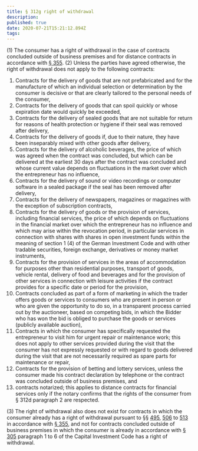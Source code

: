 ```yaml
---
title: § 312g right of withdrawal 
description: 
published: true
date: 2020-07-21T15:21:12.894Z
tags: 
---
```


(1) The consumer has a right of withdrawal in the case of contracts concluded outside of business premises and for distance contracts in accordance with [§ 355](/laws_and_regulations/BGB/355).
(2) Unless the parties have agreed otherwise, the right of withdrawal does not apply to the following contracts:
1. Contracts for the delivery of goods that are not prefabricated and for the manufacture of which an individual selection or determination by the consumer is decisive or that are clearly tailored to the personal needs of the consumer,
2. Contracts for the delivery of goods that can spoil quickly or whose expiration date would quickly be exceeded,
3. Contracts for the delivery of sealed goods that are not suitable for return for reasons of health protection or hygiene if their seal was removed after delivery,
4. Contracts for the delivery of goods if, due to their nature, they have been inseparably mixed with other goods after delivery,
5. Contracts for the delivery of alcoholic beverages, the price of which was agreed when the contract was concluded, but which can be delivered at the earliest 30 days after the contract was concluded and whose current value depends on fluctuations in the market over which the entrepreneur has no influence,
6. Contracts for the delivery of sound or video recordings or computer software in a sealed package if the seal has been removed after delivery,
7. Contracts for the delivery of newspapers, magazines or magazines with the exception of subscription contracts,
8. Contracts for the delivery of goods or the provision of services, including financial services, the price of which depends on fluctuations in the financial market over which the entrepreneur has no influence and which may arise within the revocation period, in particular services in connection with shares with shares in open investment funds within the meaning of section 1 (4) of the German Investment Code and with other tradable securities, foreign exchange, derivatives or money market instruments,
9. Contracts for the provision of services in the areas of accommodation for purposes other than residential purposes, transport of goods, vehicle rental, delivery of food and beverages and for the provision of other services in connection with leisure activities if the contract provides for a specific date or period for the provision,
10. Contracts concluded as part of a form of marketing in which the trader offers goods or services to consumers who are present in person or who are given the opportunity to do so, in a transparent process carried out by the auctioneer, based on competing bids, in which the Bidder who has won the bid is obliged to purchase the goods or services (publicly available auction),
11. Contracts in which the consumer has specifically requested the entrepreneur to visit him for urgent repair or maintenance work; this does not apply to other services provided during the visit that the consumer has not expressly requested or with regard to goods delivered during the visit that are not necessarily required as spare parts for maintenance or repair,
12. Contracts for the provision of betting and lottery services, unless the consumer made his contract declaration by telephone or the contract was concluded outside of business premises, and
13. contracts notarized; this applies to distance contracts for financial services only if the notary confirms that the rights of the consumer from § 312d paragraph 2 are respected.

(3) The right of withdrawal also does not exist for contracts in which the consumer already has a right of withdrawal pursuant to §§ [495](/laws_and_regulations/BGB/495), [506](/laws_and_regulations/BGB/506) to [513](/laws_and_regulations/BGB/513) in accordance with [§ 355](/laws_and_regulations/BGB/355), and not for contracts concluded outside of business premises in which the consumer is already in accordance with [§ 305](/laws_and_regulations/BGB/305) paragraph 1 to 6 of the Capital Investment Code has a right of withdrawal.
